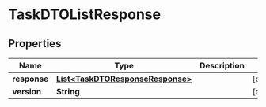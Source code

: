 
# TaskDTOListResponse

## Properties
Name | Type | Description | Notes
------------ | ------------- | ------------- | -------------
**response** | [**List&lt;TaskDTOResponseResponse&gt;**](TaskDTOResponseResponse.md) |  |  [optional]
**version** | **String** |  |  [optional]




